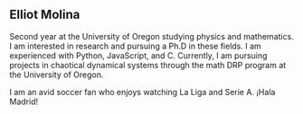 ## Elliot Molina

<!--
**elliotm24/elliotm24** is a ✨ _special_ ✨ repository because its `README.md` (this file) appears on your GitHub profile.

Here are some ideas to get you started:

- 🔭 I’m currently working on ...
- 🌱 I’m currently learning ...
- 👯 I’m looking to collaborate on ...
- 🤔 I’m looking for help with ...
- 💬 Ask me about ...
- 📫 How to reach me: ...
- 😄 Pronouns: ...
- ⚡ Fun fact: ...
-->
Second year at the University of Oregon studying physics and mathematics. I am interested in research and pursuing a Ph.D in these fields. I am experienced with Python, JavaScript, and C. Currently, I am pursuing projects in chaotical dynamical systems through the math DRP program at the University of Oregon.

I am an avid soccer fan who enjoys watching La Liga and Serie A.
¡Hala Madrid!


